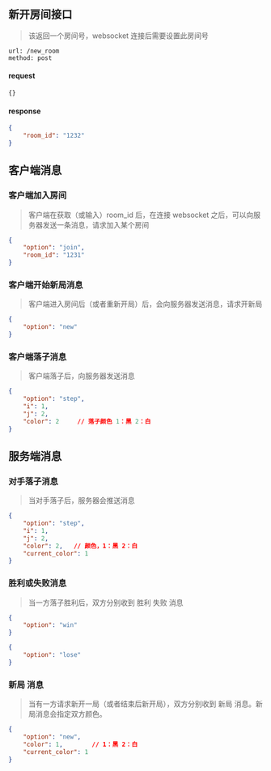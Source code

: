 ## 新开房间接口

> 该返回一个房间号，websocket 连接后需要设置此房间号

```
url: /new_room
method: post
```

#### request
```
{}
```

#### response
```json
{
    "room_id": "1232"
}
```

## 客户端消息

### 客户端加入房间
> 客户端在获取（或输入）room_id 后，在连接 websocket 之后，可以向服务器发送一条消息，请求加入某个房间

```json
{
    "option": "join",
    "room_id": "1231"
}
```

### 客户端开始新局消息
> 客户端进入房间后（或者重新开局）后，会向服务器发送消息，请求开新局

```json
{
    "option": "new"
}
```

### 客户端落子消息
> 客户端落子后，向服务器发送消息

```json
{
    "option": "step",
    "i": 1,
    "j": 2,
    "color": 2     // 落子颜色 1：黑 2：白
}
```

## 服务端消息

### 对手落子消息
> 当对手落子后，服务器会推送消息
```json
{
    "option": "step",
    "i": 1,
    "j": 2,
    "color": 2,   // 颜色，1：黑 2：白
    "current_color": 1
}
```

### 胜利或失败消息
> 当一方落子胜利后，双方分别收到 胜利 失败 消息
```json
{
    "option": "win"
}
```

```json
{
    "option": "lose"
}
```

### 新局 消息
> 当有一方请求新开一局（或者结束后新开局），双方分别收到 新局 消息。新局消息会指定双方颜色。
```json
{
    "option": "new",
    "color": 1,        // 1：黑 2：白
    "current_color": 1
}
```
